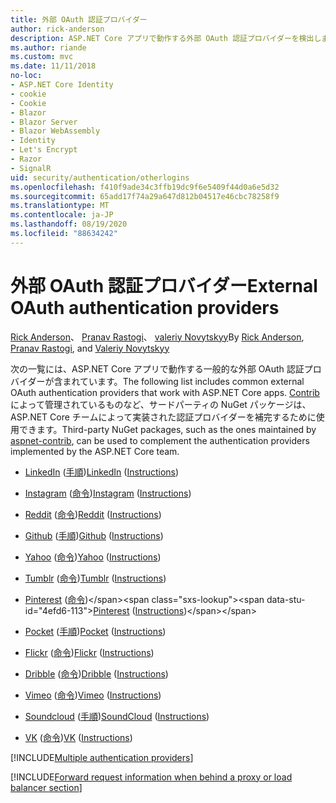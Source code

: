 ```yaml
---
title: 外部 OAuth 認証プロバイダー
author: rick-anderson
description: ASP.NET Core アプリで動作する外部 OAuth 認証プロバイダーを検出します。
ms.author: riande
ms.custom: mvc
ms.date: 11/11/2018
no-loc:
- ASP.NET Core Identity
- cookie
- Cookie
- Blazor
- Blazor Server
- Blazor WebAssembly
- Identity
- Let's Encrypt
- Razor
- SignalR
uid: security/authentication/otherlogins
ms.openlocfilehash: f410f9ade34c3ffb19dc9f6e5409f44d0a6e5d32
ms.sourcegitcommit: 65add17f74a29a647d812b04517e46cbc78258f9
ms.translationtype: MT
ms.contentlocale: ja-JP
ms.lasthandoff: 08/19/2020
ms.locfileid: "88634242"
---
```

# <a name="external-oauth-authentication-providers"></a><span data-ttu-id="4efd6-103">外部 OAuth 認証プロバイダー</span><span class="sxs-lookup"><span data-stu-id="4efd6-103">External OAuth authentication providers</span></span>

<span data-ttu-id="4efd6-104">[Rick Anderson](https://twitter.com/RickAndMSFT)、 [Pranav Rastogi](https://github.com/rustd)、 [valeriy Novytskyy](https://github.com/01binary)</span><span class="sxs-lookup"><span data-stu-id="4efd6-104">By [Rick Anderson](https://twitter.com/RickAndMSFT), [Pranav Rastogi](https://github.com/rustd), and [Valeriy Novytskyy](https://github.com/01binary)</span></span>

<span data-ttu-id="4efd6-105">次の一覧には、ASP.NET Core アプリで動作する一般的な外部 OAuth 認証プロバイダーが含まれています。</span><span class="sxs-lookup"><span data-stu-id="4efd6-105">The following list includes common external OAuth authentication providers that work with ASP.NET Core apps.</span></span> <span data-ttu-id="4efd6-106">[Contrib](https://www.nuget.org/packages?q=owners%3Aaspnet-contrib+title%3AOAuth)によって管理されているものなど、サードパーティの NuGet パッケージは、ASP.NET Core チームによって実装された認証プロバイダーを補完するために使用できます。</span><span class="sxs-lookup"><span data-stu-id="4efd6-106">Third-party NuGet packages, such as the ones maintained by [aspnet-contrib](https://www.nuget.org/packages?q=owners%3Aaspnet-contrib+title%3AOAuth), can be used to complement the authentication providers implemented by the ASP.NET Core team.</span></span>

* <span data-ttu-id="4efd6-107">[LinkedIn](https://www.linkedin.com/developer/apps) ([手順](https://developer.linkedin.com/docs/oauth2))</span><span class="sxs-lookup"><span data-stu-id="4efd6-107">[LinkedIn](https://www.linkedin.com/developer/apps) ([Instructions](https://developer.linkedin.com/docs/oauth2))</span></span>

* <span data-ttu-id="4efd6-108">[Instagram](https://www.instagram.com/developer/register/) ([命令](https://www.instagram.com/developer/authentication/))</span><span class="sxs-lookup"><span data-stu-id="4efd6-108">[Instagram](https://www.instagram.com/developer/register/) ([Instructions](https://www.instagram.com/developer/authentication/))</span></span>

* <span data-ttu-id="4efd6-109">[Reddit](https://www.reddit.com/login?dest=https%3A%2F%2Fwww.reddit.com%2Fprefs%2Fapps) ([命令](https://github.com/reddit/reddit/wiki/OAuth2-Quick-Start-Example))</span><span class="sxs-lookup"><span data-stu-id="4efd6-109">[Reddit](https://www.reddit.com/login?dest=https%3A%2F%2Fwww.reddit.com%2Fprefs%2Fapps) ([Instructions](https://github.com/reddit/reddit/wiki/OAuth2-Quick-Start-Example))</span></span>

* <span data-ttu-id="4efd6-110">[Github](https://github.com/login?return_to=https%3A%2F%2Fgithub.com%2Fsettings%2Fapplications%2Fnew) ([手順](https://developer.github.com/v3/oauth/))</span><span class="sxs-lookup"><span data-stu-id="4efd6-110">[Github](https://github.com/login?return_to=https%3A%2F%2Fgithub.com%2Fsettings%2Fapplications%2Fnew) ([Instructions](https://developer.github.com/v3/oauth/))</span></span>

* <span data-ttu-id="4efd6-111">[Yahoo](https://login.yahoo.com/config/login?src=devnet&.done=http%3A%2F%2Fdeveloper.yahoo.com%2Fapps%2Fcreate%2F) ([命令](https://developer.yahoo.com/bbauth/user.html))</span><span class="sxs-lookup"><span data-stu-id="4efd6-111">[Yahoo](https://login.yahoo.com/config/login?src=devnet&.done=http%3A%2F%2Fdeveloper.yahoo.com%2Fapps%2Fcreate%2F) ([Instructions](https://developer.yahoo.com/bbauth/user.html))</span></span>

* <span data-ttu-id="4efd6-112">[Tumblr](https://www.tumblr.com/oauth/apps) ([命令](https://www.tumblr.com/docs/api/v2#auth))</span><span class="sxs-lookup"><span data-stu-id="4efd6-112">[Tumblr](https://www.tumblr.com/oauth/apps) ([Instructions](https://www.tumblr.com/docs/api/v2#auth))</span></span>

* <span data-ttu-id="4efd6-113">[Pinterest](https://www.pinterest.com/login/?next=http%3A%2F%2Fdevsite%2Fapps%2F) ([命令](https://developers.pinterest.com/docs/api/overview/?))</span><span class="sxs-lookup"><span data-stu-id="4efd6-113">[Pinterest](https://www.pinterest.com/login/?next=http%3A%2F%2Fdevsite%2Fapps%2F) ([Instructions](https://developers.pinterest.com/docs/api/overview/?))</span></span>

* <span data-ttu-id="4efd6-114">[Pocket](https://getpocket.com/developer/apps/new) ([手順](https://getpocket.com/developer/docs/authentication))</span><span class="sxs-lookup"><span data-stu-id="4efd6-114">[Pocket](https://getpocket.com/developer/apps/new) ([Instructions](https://getpocket.com/developer/docs/authentication))</span></span>

* <span data-ttu-id="4efd6-115">[Flickr](https://www.flickr.com/services/apps/create) ([命令](https://www.flickr.com/services/api/auth.oauth.html))</span><span class="sxs-lookup"><span data-stu-id="4efd6-115">[Flickr](https://www.flickr.com/services/apps/create) ([Instructions](https://www.flickr.com/services/api/auth.oauth.html))</span></span>

* <span data-ttu-id="4efd6-116">[Dribble](https://dribbble.com/signup) ([命令](https://developer.dribbble.com/v1/oauth/))</span><span class="sxs-lookup"><span data-stu-id="4efd6-116">[Dribble](https://dribbble.com/signup) ([Instructions](https://developer.dribbble.com/v1/oauth/))</span></span>

* <span data-ttu-id="4efd6-117">[Vimeo](https://vimeo.com/join) ([命令](https://developer.vimeo.com/api/authentication))</span><span class="sxs-lookup"><span data-stu-id="4efd6-117">[Vimeo](https://vimeo.com/join) ([Instructions](https://developer.vimeo.com/api/authentication))</span></span>

* <span data-ttu-id="4efd6-118">[Soundcloud](https://soundcloud.com/you/apps/new) ([手順](https://developers.soundcloud.com/blog/we-love-oauth-2))</span><span class="sxs-lookup"><span data-stu-id="4efd6-118">[SoundCloud](https://soundcloud.com/you/apps/new) ([Instructions](https://developers.soundcloud.com/blog/we-love-oauth-2))</span></span>

* <span data-ttu-id="4efd6-119">[VK](https://vk.com/apps?act=manage) ([命令](https://vk.com/pages?oid=-17680044&p=Authorizing_Sites))</span><span class="sxs-lookup"><span data-stu-id="4efd6-119">[VK](https://vk.com/apps?act=manage) ([Instructions](https://vk.com/pages?oid=-17680044&p=Authorizing_Sites))</span></span>

[!INCLUDE[Multiple authentication providers](includes/chain-auth-providers.md)]

[!INCLUDE[Forward request information when behind a proxy or load balancer section](includes/forwarded-headers-middleware.md)]
